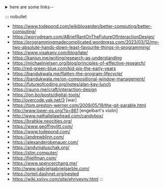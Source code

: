 <title>Links</title>
<!-- provenance: garden/links.md -->

<h1></h1>

<details>
<summary>here are some links--</summary>

What? Is that not enough? What do you want me to say?\
Should the links have helpful titles so you know what you're getting into?\
Should I tell you what I'm trying to achieve by posting this page on the internet?\
Would that help you pick? Would that make you feel comfortable?

I'll tell you one thing:\
**click on a link**
</details>

::: nobullet
* <https://www.todepond.com/wikiblogarden/better-computing/better-computing/>
* <https://worrydream.com/ABriefRantOnTheFutureOfInteractionDesign/>
* <https://programmingmadecomplicated.wordpress.com/2023/03/12/my-two-absolute-hands-down-least-favourite-things-in-programming/>
* <https://www.visakanv.com/blog/late/>
* <https://kanjun.me/writing/research-as-understanding>
* <https://michaelnielsen.org/blog/principles-of-effective-research/>
* <http://red-green-blue.com/kid-pix-the-early-years>
* <https://bandukwala.me/flatten-the-program-lifecycle/>
* <https://bandukwala.me/on-compositional-window-management/>
* <https://futureofcoding.org/notes/alan-kay-lunch>
* <https://rauno.me/craft/interaction-design>
* <https://jon.bo/posts/digital-tools/>
* <http://overcode.yak.net/3> [war]
* <https://tom.preston-werner.com/2009/05/19/the-git-parable.html>
* <http://www.loper-os.org/?p=861> [engelbart's violin]
* <http://www.nathalielawhead.com/candybox/>
* <https://brahkie.neocities.org/>
* <https://www.geoffreylitt.com/>
* <https://www.todepond.com/>
* <https://andrewblinn.com/>
* <https://alexanderobenauer.com/>
* <https://andymatuschak.org/>
* <https://slim.computer/>
* <https://hjelfman.com/>
* <https://www.spencerchang.me/>
* <http://www.gabrielgabrielgarble.com/>
* <https://orteil.dashnet.org/nested>
* <https://wiki.xxiivv.com/site/ehrivevnv.html>
:::
